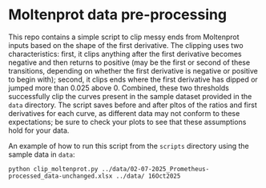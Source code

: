 # Moltenprot data pre-processing
This repo contains a simple script to clip messy ends from Moltenprot inputs based on the shape of the first derivative. The clipping uses two characteristics: first, it clips anything after the first derivative becomes negative and then returns to positive (may be the first or second of these transitions, depending on whether the first derivative is negative or positive to begin with); second, it clips ends where the first derivative has dipped or jumped more than 0.025 above 0. Combined, these two thresholds successfully clip the curves present in the sample dataset provided in the `data` directory. The script saves before and after pltos of the ratios and first derivatives for each curve, as different data may not conform to these expectations; be sure to check your plots to see that these assumptions hold for your data.

An example of how to run this script from the `scripts` directory using the sample data in `data`:

```
python clip_moltenprot.py ../data/02-07-2025_Prometheus-processed_data-unchanged.xlsx ../data/ 16Oct2025
```